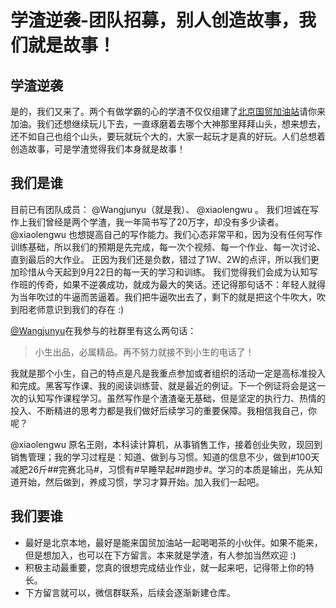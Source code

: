 # 学渣逆袭-团队招募，别人创造故事，我们就是故事！


## 学渣逆袭
是的，我们又来了。两个有做学霸的心的学渣不仅仅组建了[北京国贸加油站](https://github.com/OpenMindClub/Writer003/issues/120)请你来加油。我们还想继续玩儿下去，一直琢磨着去哪个大神那里拜拜山头，想来想去，还不如自己也组个山头，要玩就玩个大的，大家一起玩才是真的好玩。人们总想着创造故事，可是学渣觉得我们本身就是故事！

## 我们是谁
目前已有团队成员： @Wangjunyu（就是我）、 @xiaolengwu 。
我们坦诚在写作上我们曾经是两个学渣，我一年简书写了20万字，却没有多少读者。@xiaolengwu 也想提高自己的写作能力。我们心态非常平和，因为没有任何写作训练基础，所以我们的预期是先完成，每一次个视频、每一个作业、每一次讨论、直到最后的大作业。
正因为我们还是负数，错过了1W、2W的点评，所以我们更加珍惜从今天起到9月22日的每一天的学习和训练。
我们觉得我们会成为认知写作班的传奇，如果不逆袭成功，就成为最大的笑话。还记得那句话不：年轻人就得为当年吹过的牛逼而苦逼着。我们把牛逼吹出去了，剩下的就是把这个牛吹大，吹到阳老师意识到我们的存在 :)

[@Wangjunyu](https://github.com/Wangjunyu)在我参与的社群里有这么两句话：
> 小生出品，必属精品。再不努力就接不到小生的电话了！

我就是那个小生，自己的特点是凡是我重点参加或者组织的活动一定是高标准投入和完成。黑客写作课、我的阅读训练营、就是最近的例证。下一个例证将会是这一次的认知写作课程学习。虽然写作是个渣渣毫无基础，但是坚定的执行力、热情的投入、不断精进的思考力都是我们做好后续学习的重要保障。我相信我自己，你呢？

@xiaolengwu 原名王刚，本科读计算机，从事销售工作，接着创业失败，现回到销售管理；我的学习过程是：知道、做到与习惯。知道的信息不少，做到#100天减肥26斤##完赛北马#，习惯有#早睡早起##跑步#。学习的本质是输出，先从知道开始，然后做到，养成习惯，学习才算开始。加入我们一起吧。


## 我们要谁
- 最好是北京本地，最好是能来国贸加油站一起喝喝茶的小伙伴。如果不能来，但是想加入，也可以在下方留言。本来就是学渣，有人参加当然欢迎 :)
- 积极主动最重要，您真的很想完成结业作业，就一起来吧，记得带上你的特长。
- 下方留言就可以，微信群联系，后续会逐渐新建仓库。
